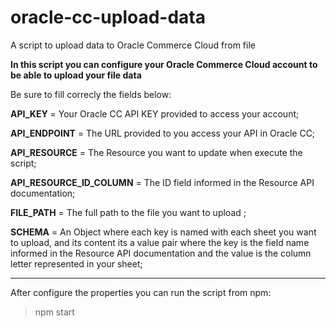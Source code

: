 # oracle-cc-upload-data
A script to upload data to Oracle Commerce Cloud from file

**In this script you can configure your Oracle Commerce Cloud account to be able to upload your file data**

Be sure to fill correcly the fields below:

**API_KEY** = Your Oracle CC API KEY provided to access your account;

**API_ENDPOINT** = The URL provided to you access your API in Oracle CC;

**API_RESOURCE** = The Resource you want to update when execute the script;

**API_RESOURCE_ID_COLUMN** = The ID field informed in the Resource API documentation;

**FILE_PATH** = The full path to the file you want to upload ;

**SCHEMA** = An Object where each key is named with each sheet you want to upload, and its content its a value pair where the key is the field name informed in the Resource API documentation and the value is the column letter represented in your sheet;

***

After configure the properties you can run the script from npm:

> npm start
